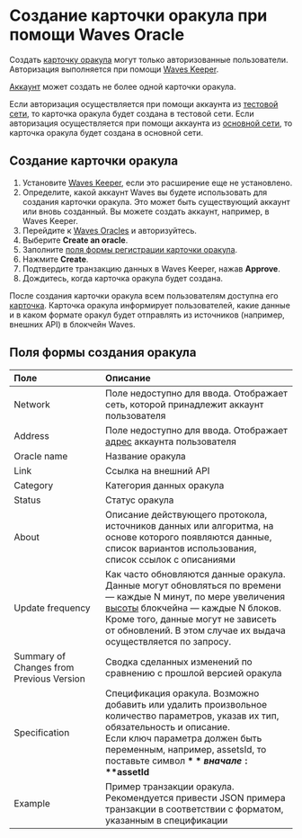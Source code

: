 # Создание карточки оракула при помощи Waves Oracle

Создать [карточку оракула](/ru/ecosystem/waves-oracles/oracle-card) могут только авторизованные пользователи. Авторизация выполняется при помощи [Waves Keeper](/ru/ecosystem/waves-keeper/).

[Аккаунт](/ru/blockchain/account/) может создать не более одной карточки оракула.

Если авторизация осуществляется при помощи аккаунта из [тестовой сети](/ru/blockchain/blockchain-network/test-network), то карточка оракула будет создана в тестовой сети. Если авторизация осуществляется при помощи аккаунта из [основной сети](/ru/blockchain/blockchain-network/main-network), то карточка оракула будет создана в основной сети.

## Создание карточки оракула

1. Установите [Waves Keeper](/ru/ecosystem/waves-keeper/), если это расширение еще не установлено.
2. Определите, какой аккаунт Waves вы будете использовать для создания карточки оракула. Это может быть существующий аккаунт или вновь созданный. Вы можете создать аккаунт, например, в Waves Keeper.
3. Перейдите к [Waves Oracles](https://oracles.wavesexplorer.com/) и авторизуйтесь.
4. Выберите **Create an oracle**.
5. Заполните [поля формы регистрации карточки оракула](/ru/ecosystem/waves-oracles/create-an-oracle-card-with-waves-oracle#fields).
6. Нажмите **Create**.
7. Подтвердите транзакцию данных в Waves Keeper, нажав **Approve**.
8. Дождитесь, когда карточка оракула будет создана.

После создания карточки оракула всем пользователям доступна его [карточка](/ru/ecosystem/waves-oracles/oracle-card). Карточка оракула информирует пользователей, какие данные и в каком формате оракул будет отправлять из источников (например, внешних API) в блокчейн Waves.

## Поля формы создания оракула <a id="#fields"></a>

| Поле | Описание |
| :--- | :--- |
| Network | Поле недоступно для ввода. Отображает сеть, которой принадлежит аккаунт пользователя |
| Address | Поле недоступно для ввода. Отображает [адрес](/ru/blockchain/account/address) аккаунта пользователя |
| Oracle name | Название оракула |
| Link | Ссылка на внешний API |
| Category | Категория данных оракула |
| Status | Статус оракула |
| About | Описание действующего протокола, источников данных или алгоритма, на основе которого появляются данные, список вариантов использования, список ссылок с описаниями |
| Update frequency | Как часто обновляются данные оракула. Данные могут обновляться по времени — каждые N минут, по мере увеличения [высоты](/ru/blockchain/blockchain/blockchain-height) блокчейна — каждые N блоков. Кроме того, данные могут не зависеть от обновлений. В этом случае их выдача осуществляется по запросу. |
| Summary of Changes from Previous Version | Сводка сделанных изменений по сравнению с прошлой версией оракула |
| Specification | Спецификация оракула. Возможно добавить или удалить произвольное количество параметров, указав их тип, обязательность и описание.<br>Если ключ параметра должен быть переменным, например, assetsId, то поставьте символ **$** в начале: **$assetId** |
| Example | Пример транзакции оракула. Рекомендуется привести JSON примера транзакции в соответствии с форматом, указанным в спецификации |
